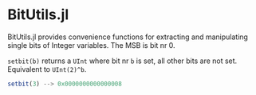# BitUtils.jl

BitUtils.jl provides convenience functions for extracting and manipulating
single bits of Integer variables. The MSB is bit nr 0.

`setbit(b)` returns a `UInt` where bit nr `b` is set, all other bits are not
set. Equivalent to `UInt(2)^b`.

```julia
setbit(3) --> 0x0000000000000008
```
